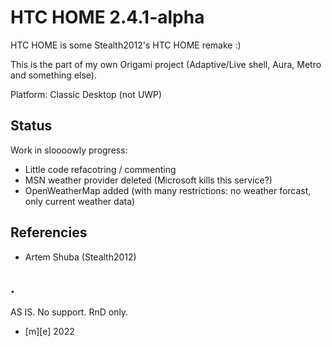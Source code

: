 # HTC HOME 2.4.1-alpha
HTC HOME is some Stealth2012's HTC HOME remake :) 

This is the part of my own Origami project (Adaptive/Live shell, Aura, Metro and something else). 

Platform: Classic Desktop (not UWP)

## Status
Work in sloooowly progress:
- Little code refacotring / commenting
- MSN weather provider deleted (Microsoft kills this service?)
- OpenWeatherMap added (with many restrictions: no weather forcast, only current weather data)

## Referencies
- Artem Shuba (Stealth2012)

## .
AS IS. No support. RnD only.

- [m][e] 2022
